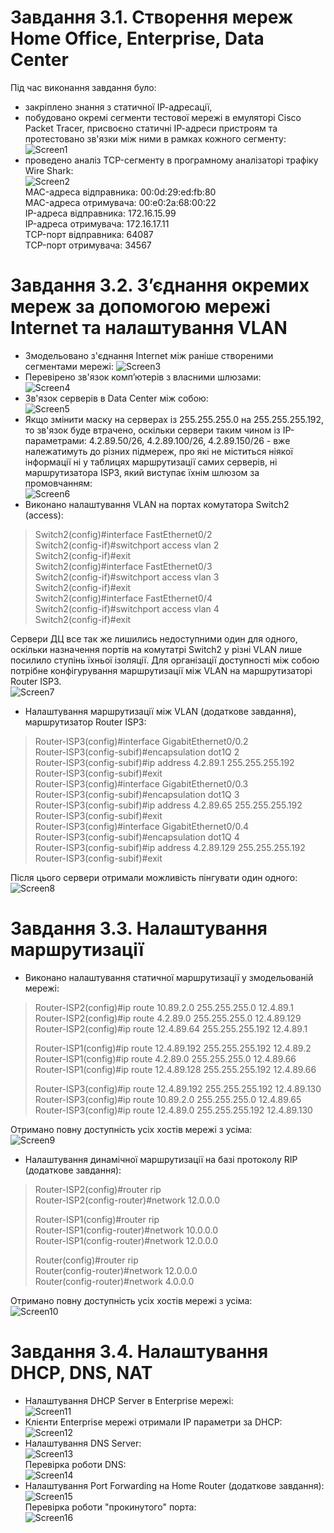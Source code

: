 # Завдання 3.1. Створення мереж Home Office, Enterprise, Data Center  
 Під час виконання завдання було:  
 - закріплено знання з статичної ІР-адресації,  
 - побудовано окремі сегменти тестової мережі в емуляторі Cisco Packet Tracer, присвоєно статичні ІР-адреси пристроям та протестовано зв'язки між ними в рамках кожного сегменту:  
 ![Screen1](./task_images/Screenshot_1.png)  
 - проведено аналіз TCP-сегменту в програмному аналізаторі трафіку Wire Shark:  
 ![Screen2](./task_images/Screenshot_2.png)  
 MAC-адреса відправника: 00:0d:29:ed:fb:80  
 MAC-адреса отримувача: 00:e0:2a:68:00:22  
 IP-адреса відправника: 172.16.15.99  
 IP-адреса отримувача: 172.16.17.11  
 TCP-порт відправника: 64087  
 TCP-порт отримувача: 34567  


# Завдання 3.2. З’єднання окремих мереж за допомогою мережі Internet та налаштування VLAN  
 - Змодельовано з'єднання Internet між раніше створеними сегментами мережі:
 ![Screen3](./task_images/Screenshot_3.png)  
 - Перевірено зв'язок комп’ютерів з власними шлюзами:  
 ![Screen4](./task_images/Screenshot_4.png)  
 - Зв'язок серверів в Data Center між собою:  
 ![Screen5](./task_images/Screenshot_5.png)  
 - Якщо змінити маску на серверах із 255.255.255.0 на 255.255.255.192, то зв'язок буде втрачено, оскільки сервери таким чином із ІР-параметрами: 4.2.89.50/26, 4.2.89.100/26, 4.2.89.150/26 - вже належатимуть до різних підмереж, про які не міститься ніякої інформації ні у таблицях маршрутизації самих серверів, ні маршрутизатора ISP3, який виступає їхнім шлюзом за промовчанням:  
 ![Screen6](./task_images/Screenshot_6.png)  
 - Виконано налаштування VLAN на портах комутатора Switch2 (access):  

 >Switch2(config)#interface FastEthernet0/2  
 >Switch2(config-if)#switchport access vlan 2  
 >Switch2(config-if)#exit  
 >Switch2(config)#interface FastEthernet0/3  
 >Switch2(config-if)#switchport access vlan 3  
 >Switch2(config-if)#exit  
 >Switch2(config)#interface FastEthernet0/4  
 >Switch2(config-if)#switchport access vlan 4  
 >Switch2(config-if)#exit  

 Сервери ДЦ все так же лишились недоступними один для одного, оскільки назначення портів на комутатрі Switch2 у різні VLAN лише посилило ступінь їхньої ізоляції. Для організації доступності між собою потрібне конфігурування маршрутизації між VLAN на маршрутизаторі Router ISP3.  
 ![Screen7](./task_images/Screenshot_7.png)  
 - Налаштування маршрутизації між VLAN (додаткове завдання), маршрутизатор Router ISP3:  

 >Router-ISP3(config)#interface GigabitEthernet0/0.2  
 >Router-ISP3(config-subif)#encapsulation dot1Q 2  
 >Router-ISP3(config-subif)#ip address 4.2.89.1 255.255.255.192  
 >Router-ISP3(config-subif)#exit  
 >Router-ISP3(config)#interface GigabitEthernet0/0.3  
 >Router-ISP3(config-subif)#encapsulation dot1Q 3  
 >Router-ISP3(config-subif)#ip address 4.2.89.65 255.255.255.192  
 >Router-ISP3(config-subif)#exit  
 >Router-ISP3(config)#interface GigabitEthernet0/0.4  
 >Router-ISP3(config-subif)#encapsulation dot1Q 4  
 >Router-ISP3(config-subif)#ip address 4.2.89.129 255.255.255.192  
 >Router-ISP3(config-subif)#exit  

 Після цього сервери отримали можливість пінгувати один одного:  
 ![Screen8](./task_images/Screenshot_8.png)  

# Завдання 3.3. Налаштування маршрутизації  
 - Виконано налаштування статичної маршрутизації у змодельованій мережі:  
 >Router-ISP2(config)#ip route 10.89.2.0 255.255.255.0 12.4.89.1  
 >Router-ISP2(config)#ip route 4.2.89.0 255.255.255.0 12.4.89.129  
 >Router-ISP2(config)#ip route 12.4.89.64 255.255.255.192 12.4.89.1   
 >  
 >Router-ISP1(config)#ip route 12.4.89.192 255.255.255.192 12.4.89.2  
 >Router-ISP1(config)#ip route 4.2.89.0 255.255.255.0 12.4.89.66  
 >Router-ISP1(config)#ip route 12.4.89.128 255.255.255.192 12.4.89.66  
 >  
 >Router-ISP3(config)#ip route 12.4.89.192 255.255.255.192 12.4.89.130  
 >Router-ISP3(config)#ip route 10.89.2.0 255.255.255.0 12.4.89.65  
 >Router-ISP3(config)#ip route 12.4.89.0 255.255.255.192 12.4.89.130  

 Отримано повну доступність усіх хостів мережі з усіма:  
 ![Screen9](./task_images/Screenshot_9.png)  

 - Налаштування динамічної маршрутизації на базі протоколу RIP (додаткове завдання):  

 >Router-ISP2(config)#router rip  
 >Router-ISP2(config-router)#network 12.0.0.0  
 >  
 >Router-ISP1(config)#router rip  
 >Router-ISP1(config-router)#network 10.0.0.0  
 >Router-ISP1(config-router)#network 12.0.0.0  
 >  
 >Router(config)#router rip  
 >Router(config-router)#network 12.0.0.0  
 >Router(config-router)#network 4.0.0.0  

 Отримано повну доступність усіх хостів мережі з усіма:  
 ![Screen10](./task_images/Screenshot_10.png)  

# Завдання 3.4. Налаштування DHCP, DNS, NAT  
 - Налаштування DHCP Server в Enterprise мережі:  
 ![Screen11](./task_images/Screenshot_11.png)  
 - Клієнти Enterprise мережі отримали ІР параметри за DHCP:  
 ![Screen12](./task_images/Screenshot_12.png)  
 - Налаштування DNS Server:  
 ![Screen13](./task_images/Screenshot_13.png)  
 Перевірка роботи DNS:  
 ![Screen14](./task_images/Screenshot_14.png)  
 - Налаштування Port Forwarding на Home Router (додаткове завдання):  
 ![Screen15](./task_images/Screenshot_15.png)  
 Перевірка роботи "прокинутого" порта:  
 ![Screen16](./task_images/Screenshot_16.png)  
